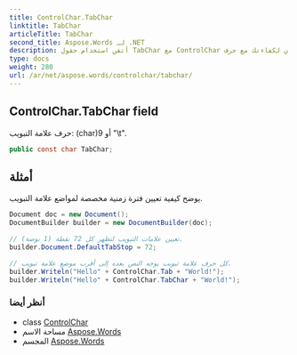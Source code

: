 ```yaml
---
title: ControlChar.TabChar
linktitle: TabChar
articleTitle: TabChar
second_title: Aspose.Words لـ .NET
description: أتقن استخدام حقول TabChar مع ControlChar لإدارة بيانات سلسة. أطلق العنان لكفاءتك مع حرف Tab متعدد الاستخدامات (char9 أو t) اليوم!
type: docs
weight: 280
url: /ar/net/aspose.words/controlchar/tabchar/
---
```

## ControlChar.TabChar field

حرف علامة التبويب: (char)9 أو "\t".

```csharp
public const char TabChar;
```

## أمثلة

يوضح كيفية تعيين فترة زمنية مخصصة لمواضع علامة التبويب.

```csharp
Document doc = new Document();
DocumentBuilder builder = new DocumentBuilder(doc);

// تعيين علامات التبويب لتظهر كل 72 نقطة (1 بوصة).
builder.Document.DefaultTabStop = 72;

// كل حرف علامة تبويب يوجه النص بعده إلى أقرب موضع علامة تبويب.
builder.Writeln("Hello" + ControlChar.Tab + "World!");
builder.Writeln("Hello" + ControlChar.TabChar + "World!");
```

### أنظر أيضا

* class [ControlChar](../)
* مساحة الاسم [Aspose.Words](../../../aspose.words/)
* المجسم [Aspose.Words](../../../)
